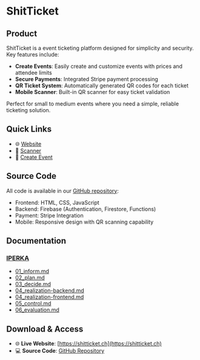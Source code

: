 # ShitTicket

## Product
ShitTicket is a event ticketing platform designed for simplicity and security. Key features include:

- **Create Events**: Easily create and customize events with prices and attendee limits
- **Secure Payments**: Integrated Stripe payment processing
- **QR Ticket System**: Automatically generated QR codes for each ticket
- **Mobile Scanner**: Built-in QR scanner for easy ticket validation

Perfect for small to medium events where you need a simple, reliable ticketing solution.

## Quick Links
- 🌐 [Website](https://shitticket.ch)
- 📱 [Scanner](https://shitticket.ch/scanner.html)
- 📝 [Create Event](https://shitticket.ch/create-ticket.html)

## Source Code
All code is available in our [GitHub repository](https://github.com/Nepomuk5665/ShitTicket/tree/main/02_Code):
- Frontend: HTML, CSS, JavaScript
- Backend: Firebase (Authentication, Firestore, Functions)
- Payment: Stripe Integration
- Mobile: Responsive design with QR scanning capability

## Documentation
### [IPERKA](https://github.com/Nepomuk5665/ShitTicket/tree/main/01_Documentation/01_iperka)
- [01_inform.md](https://github.com/Nepomuk5665/ShitTicket/blob/main/01_Documentation/01_iperka/01_inform.md)
- [02_plan.md](https://github.com/Nepomuk5665/ShitTicket/blob/main/01_Documentation/01_iperka/02_plan.md)
- [03_decide.md](https://github.com/Nepomuk5665/ShitTicket/blob/main/01_Documentation/01_iperka/03_decide.md)
- [04_realization-backend.md](https://github.com/Nepomuk5665/ShitTicket/blob/main/01_Documentation/01_iperka/04_realization-backend.md)
- [04_realization-frontend.md](https://github.com/Nepomuk5665/ShitTicket/blob/main/01_Documentation/01_iperka/04_realization-frontend.md)
- [05_control.md](https://github.com/Nepomuk5665/ShitTicket/blob/main/01_Documentation/01_iperka/05_control.md)
- [06_evaluation.md](https://github.com/Nepomuk5665/ShitTicket/blob/main/01_Documentation/01_iperka/06_evaluation.md)

## Download & Access
- 🌐 **Live Website**: [https://shitticket.ch](https://shitticket.ch)
- 💻 **Source Code**: [GitHub Repository](https://github.com/Nepomuk5665/ShitTicket/tree/main/02_Code)

  
